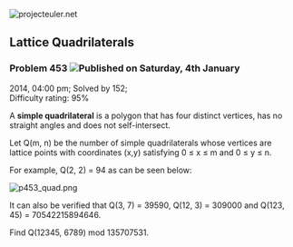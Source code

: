 ![projecteuler.net](images/print_page_logo.png)

## Lattice Quadrilaterals

### Problem 453 ![](images/icon_info.png)Published on Saturday, 4th January
2014, 04:00 pm; Solved by 152;  
Difficulty rating: 95%

A **simple quadrilateral** is a polygon that has four distinct vertices, has
no straight angles and does not self-intersect.

Let Q(m, n) be the number of simple quadrilaterals whose vertices are lattice
points with coordinates (x,y) satisfying 0 ≤ x ≤ m and 0 ≤ y ≤ n.

For example, Q(2, 2) = 94 as can be seen below:

![p453_quad.png](project/images/p453_quad.png)

It can also be verified that Q(3, 7) = 39590, Q(12, 3) = 309000 and Q(123, 45)
= 70542215894646.

Find Q(12345, 6789) mod 135707531.

  
  

